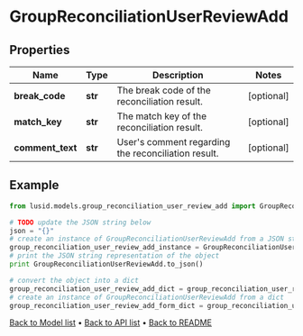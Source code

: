 # GroupReconciliationUserReviewAdd


## Properties
Name | Type | Description | Notes
------------ | ------------- | ------------- | -------------
**break_code** | **str** | The break code of the reconciliation result. | [optional] 
**match_key** | **str** | The match key of the reconciliation result. | [optional] 
**comment_text** | **str** | User&#39;s comment regarding the reconciliation result. | [optional] 

## Example

```python
from lusid.models.group_reconciliation_user_review_add import GroupReconciliationUserReviewAdd

# TODO update the JSON string below
json = "{}"
# create an instance of GroupReconciliationUserReviewAdd from a JSON string
group_reconciliation_user_review_add_instance = GroupReconciliationUserReviewAdd.from_json(json)
# print the JSON string representation of the object
print GroupReconciliationUserReviewAdd.to_json()

# convert the object into a dict
group_reconciliation_user_review_add_dict = group_reconciliation_user_review_add_instance.to_dict()
# create an instance of GroupReconciliationUserReviewAdd from a dict
group_reconciliation_user_review_add_form_dict = group_reconciliation_user_review_add.from_dict(group_reconciliation_user_review_add_dict)
```
[Back to Model list](../README.md#documentation-for-models) &#8226; [Back to API list](../README.md#documentation-for-api-endpoints) &#8226; [Back to README](../README.md)


